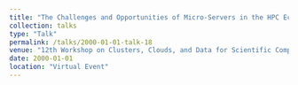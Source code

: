 ```yaml
---
title: "The Challenges and Opportunities of Micro-Servers in the HPC Ecosystem}"
collection: talks
type: "Talk"
permalink: /talks/2000-01-01-talk-18
venue: "12th Workshop on Clusters, Clouds, and Data for Scientific Computing \textbf{ (CCDSC'14) }, Chemin de Chanz\'{e}, France, October 2014"
date: 2000-01-01
location: "Virtual Event"
---
```

